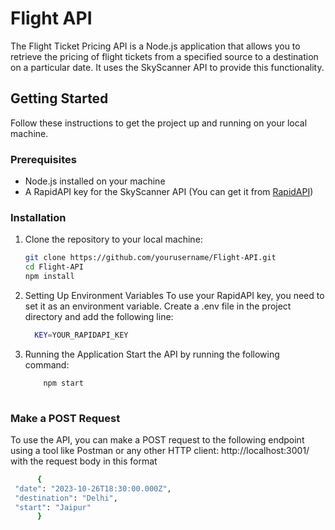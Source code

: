 # Flight API

The Flight Ticket Pricing API is a Node.js application that allows you to retrieve the pricing of flight tickets from a specified source to a destination on a particular date. It uses the SkyScanner API to provide this functionality.

## Getting Started

Follow these instructions to get the project up and running on your local machine.

### Prerequisites

- Node.js installed on your machine
- A RapidAPI key for the SkyScanner API (You can get it from [RapidAPI](https://rapidapi.com/))

### Installation

1. Clone the repository to your local machine:

   ```bash
   git clone https://github.com/yourusername/Flight-API.git
   cd Flight-API
   npm install
2. Setting Up Environment Variables
To use your RapidAPI key, you need to set it as an environment variable. Create a .env file in the project directory and add the following line:

    ```bash
      KEY=YOUR_RAPIDAPI_KEY
3. Running the Application
Start the API by running the following command:
    ```bash
        npm start
  
### Make a POST Request
  To use the API, you can make a POST request to the following endpoint using a tool like Postman or any other HTTP client:
  http://localhost:3001/
  with the request body in this format
   ```bash
         {
    "date": "2023-10-26T18:30:00.000Z",
    "destination": "Delhi",
    "start": "Jaipur"
         }


    

